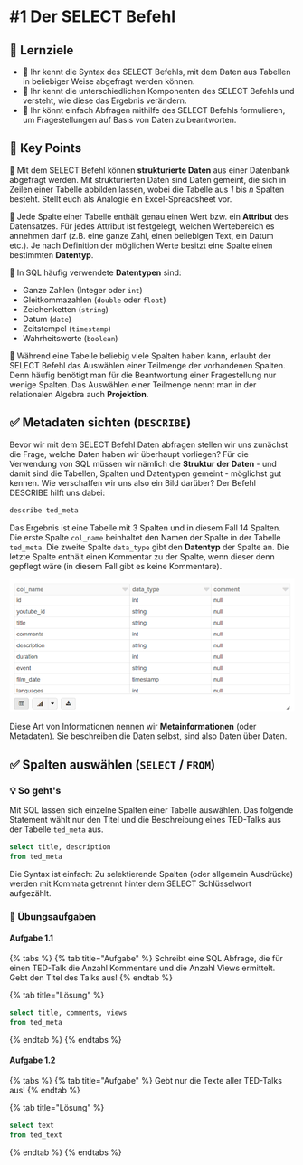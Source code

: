 # \#1 Der SELECT Befehl

## 🎯 Lernziele

* 🎯 Ihr kennt die Syntax des SELECT Befehls, mit dem Daten aus Tabellen in beliebiger Weise abgefragt werden können.
* 🎯 Ihr kennt die unterschiedlichen Komponenten des SELECT Befehls und versteht, wie diese das Ergebnis verändern. 
* 🎯 Ihr könnt einfach Abfragen mithilfe des SELECT Befehls formulieren, um Fragestellungen auf Basis von Daten zu beantworten.

## 🔑 Key Points

🔑 Mit dem SELECT Befehl können **strukturierte Daten** aus einer Datenbank abgefragt werden. Mit strukturierten Daten sind Daten gemeint, die sich in Zeilen einer Tabelle abbilden lassen, wobei die Tabelle aus _1_ bis _n_ Spalten besteht. Stellt euch als Analogie ein Excel-Spreadsheet vor.

🔑 Jede Spalte einer Tabelle enthält genau einen Wert bzw. ein **Attribut** des Datensatzes. Für jedes Attribut ist festgelegt, welchen Wertebereich es annehmen darf \(z.B. eine ganze Zahl, einen beliebigen Text, ein Datum etc.\). Je nach Definition der möglichen Werte besitzt eine Spalte einen bestimmten **Datentyp**.

🔑 In SQL häufig verwendete **Datentypen** sind:

* Ganze Zahlen \(Integer oder `int`\)
* Gleitkommazahlen \(`double` oder `float`\)
* Zeichenketten \(`string`\)
* Datum \(`date`\)
* Zeitstempel \(`timestamp`\)
* Wahrheitswerte \(`boolean`\)

🔑 Während eine Tabelle beliebig viele Spalten haben kann, erlaubt der SELECT Befehl das Auswählen einer Teilmenge der vorhandenen Spalten. Denn häufig benötigt man für die Beantwortung einer Fragestellung nur wenige Spalten. Das Auswählen einer Teilmenge nennt man in der relationalen Algebra auch **Projektion**.

## ✅ Metadaten sichten \(`DESCRIBE`\)

Bevor wir mit dem SELECT Befehl Daten abfragen stellen wir uns zunächst die Frage, welche Daten haben wir überhaupt vorliegen? Für die Verwendung von SQL müssen wir nämlich die **Struktur der Daten** - und damit sind die Tabellen, Spalten und Datentypen gemeint - möglichst gut kennen. Wie verschaffen wir uns also ein Bild darüber? Der Befehl DESCRIBE hilft uns dabei:

```sql
describe ted_meta
```

Das Ergebnis ist eine Tabelle mit 3 Spalten und in diesem Fall 14 Spalten. Die erste Spalte `col_name` beinhaltet den Namen der Spalte in der Tabelle `ted_meta`. Die zweite Spalte `data_type` gibt den **Datentyp** der Spalte an. Die letzte Spalte enthält einen Kommentar zu der Spalte, wenn dieser denn gepflegt wäre \(in diesem Fall gibt es keine Kommentare\).

![Das Ergebnis des DESCRIBE Befehls hat 3 Spalten.](../../../.gitbook/assets/image%20%2811%29.png)

Diese Art von Informationen nennen wir **Metainformationen** \(oder Metadaten\). Sie beschreiben die Daten selbst, sind also Daten über Daten.

## ✅ Spalten auswählen \(`SELECT` / `FROM`\)

### 💡 So geht's

Mit SQL lassen sich einzelne Spalten einer Tabelle auswählen. Das folgende Statement wählt nur den Titel und die Beschreibung eines TED-Talks aus der Tabelle `ted_meta` aus.

```sql
select title, description 
from ted_meta
```

Die Syntax ist einfach: Zu selektierende Spalten \(oder allgemein Ausdrücke\) werden mit Kommata getrennt hinter dem SELECT Schlüsselwort aufgezählt.

### 🤔 Übungsaufgaben

#### Aufgabe 1.1

{% tabs %}
{% tab title="Aufgabe" %}
Schreibt eine SQL Abfrage, die für einen TED-Talk die Anzahl Kommentare und die Anzahl Views ermittelt. Gebt den Titel des Talks aus!
{% endtab %}

{% tab title="Lösung" %}
```sql
select title, comments, views
from ted_meta
```
{% endtab %}
{% endtabs %}

#### Aufgabe 1.2

{% tabs %}
{% tab title="Aufgabe" %}
Gebt nur die Texte aller TED-Talks aus!
{% endtab %}

{% tab title="Lösung" %}
```sql
select text 
from ted_text
```
{% endtab %}
{% endtabs %}



